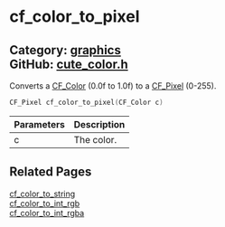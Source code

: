 [](../header.md ':include')

# cf_color_to_pixel

Category: [graphics](/api_reference?id=graphics)  
GitHub: [cute_color.h](https://github.com/RandyGaul/cute_framework/blob/master/include/cute_color.h)  
---

Converts a [CF_Color](/graphics/cf_color.md) (0.0f to 1.0f) to a [CF_Pixel](/graphics/cf_pixel.md) (0-255).

```cpp
CF_Pixel cf_color_to_pixel(CF_Color c)
```

Parameters | Description
--- | ---
c | The color.

## Related Pages

[cf_color_to_string](/graphics/cf_color_to_string.md)  
[cf_color_to_int_rgb](/graphics/cf_color_to_int_rgb.md)  
[cf_color_to_int_rgba](/graphics/cf_color_to_int_rgba.md)  
